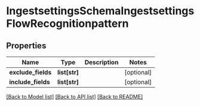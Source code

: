 # IngestsettingsSchemaIngestsettingsFlowRecognitionpattern

## Properties
Name | Type | Description | Notes
------------ | ------------- | ------------- | -------------
**exclude_fields** | **list[str]** |  | [optional] 
**include_fields** | **list[str]** |  | [optional] 

[[Back to Model list]](../README.md#documentation-for-models) [[Back to API list]](../README.md#documentation-for-api-endpoints) [[Back to README]](../README.md)


